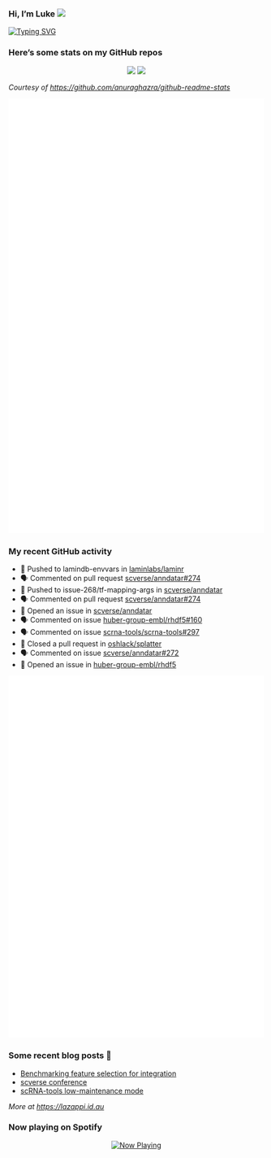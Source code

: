 
<!-- README.md is generated from README.Rmd. Please edit that file -->

### Hi, I’m Luke <img src="https://raw.githubusercontent.com/MartinHeinz/MartinHeinz/master/wave.gif" width="30px">

<!-- Customise this at https://readme-typing-svg.demolab.com -->

[![Typing
SVG](https://readme-typing-svg.demolab.com?font=Fira+Code&duration=3000&pause=200&color=9D24F7&center=true&random=true&width=435&lines=Data+scientist;Bioinformatician;Package+developer;Workflow+engineer)](https://git.io/typing-svg)

<!--
**lazappi/lazappi** is a ✨ _special_ ✨ repository because its `README.md` (this file) appears on your GitHub profile.
&#10;Here are some ideas to get you started:
&#10;- 🔭 I’m currently working on ...
- 🌱 I’m currently learning ...
- 👯 I’m looking to collaborate on ...
- 🤔 I’m looking for help with ...
- 💬 Ask me about ...
- 📫 How to reach me: ...
- 😄 Pronouns: ...
- ⚡ Fun fact: ...
-->

### Here’s some stats on my GitHub repos

<p align="center">
<img src="https://github-readme-stats.vercel.app/api?username=lazappi&count_private=true&show_icons=true&theme=buefy&hide_title=True">
<img src="https://github-readme-stats.vercel.app/api/top-langs/?username=lazappi&hide=html&theme=buefy&layout=compact">
</p>

*Courtesy of <https://github.com/anuraghazra/github-readme-stats>*

<p align="center" style="width:100%;">
<img src="https://github.com/lazappi/lazappi/raw/main/github-intro.svg">
</p>

### My recent GitHub activity

- 📨 Pushed to lamindb-envvars in
  [laminlabs/laminr](https://github.com/laminlabs/laminr)
- 🗣 Commented on pull request
  [scverse/anndatar#274](https://github.com/scverse/anndatar#274)
- 📨 Pushed to issue-268/tf-mapping-args in
  [scverse/anndatar](https://github.com/scverse/anndatar)
- 🗣 Commented on pull request
  [scverse/anndatar#274](https://github.com/scverse/anndatar#274)
- 🤔 Opened an issue in
  [scverse/anndatar](https://github.com/scverse/anndatar)
- 🗣 Commented on issue
  [huber-group-embl/rhdf5#160](https://github.com/huber-group-embl/rhdf5#160)
- 🗣 Commented on issue
  [scrna-tools/scrna-tools#297](https://github.com/scrna-tools/scrna-tools#297)
- 🎊 Closed a pull request in
  [oshlack/splatter](https://github.com/oshlack/splatter)
- 🗣 Commented on issue
  [scverse/anndatar#272](https://github.com/scverse/anndatar#272)
- 🤔 Opened an issue in
  [huber-group-embl/rhdf5](https://github.com/huber-group-embl/rhdf5)

<p align="center" style="width:100%;">
<img src="https://github.com/lazappi/lazappi/raw/main/github-status.svg">
</p>

### Some recent blog posts 📝

- [Benchmarking feature selection for
  integration](https://lazappi.id.au/posts/2025-03-15-feature-selection-benchmark/)
- [scverse
  conference](https://lazappi.id.au/posts/2024-09-15-scverse-conference/)
- [scRNA-tools low-maintenance
  mode](https://lazappi.id.au/posts/2024-03-04-scRNAtools-low-maintenance/)

*More at <https://lazappi.id.au>*

### Now playing on Spotify

<p align="center">
<a href="https://now-playing-profile.lazappi.vercel.app/now-playing?open">
<img src="https://now-playing-profile.lazappi.vercel.app/now-playing" width="256" height="64" alt="Now Playing">
</a>
</p>
